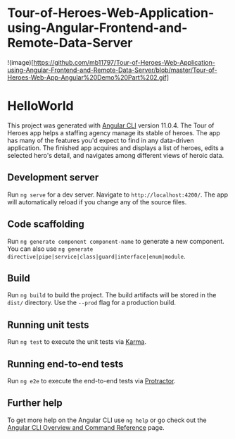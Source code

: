 # Tour-of-Heroes-Web-Application-using-Angular-Frontend-and-Remote-Data-Server

!(image)[https://github.com/mb11797/Tour-of-Heroes-Web-Application-using-Angular-Frontend-and-Remote-Data-Server/blob/master/Tour-of-Heroes-Web-App-Angular%20Demo%20Part%202.gif]

# HelloWorld

This project was generated with [Angular CLI](https://github.com/angular/angular-cli) version 11.0.4.
The Tour of Heroes app helps a staffing agency manage its stable of heroes. The app has many of the features you'd expect to find in any data-driven application. The finished app acquires and displays a list of heroes, edits a selected hero's detail, and navigates among different views of heroic data.

## Development server

Run `ng serve` for a dev server. Navigate to `http://localhost:4200/`. The app will automatically reload if you change any of the source files.

## Code scaffolding

Run `ng generate component component-name` to generate a new component. You can also use `ng generate directive|pipe|service|class|guard|interface|enum|module`.

## Build

Run `ng build` to build the project. The build artifacts will be stored in the `dist/` directory. Use the `--prod` flag for a production build.

## Running unit tests

Run `ng test` to execute the unit tests via [Karma](https://karma-runner.github.io).

## Running end-to-end tests

Run `ng e2e` to execute the end-to-end tests via [Protractor](http://www.protractortest.org/).

## Further help

To get more help on the Angular CLI use `ng help` or go check out the [Angular CLI Overview and Command Reference](https://angular.io/cli) page.
